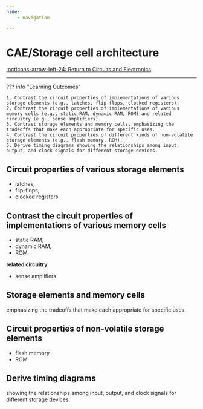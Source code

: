 ```yaml
---
hide:
    - navigation 

---
```


# CAE/Storage cell architecture

[:octicons-arrow-left-24: Return to Circuits and Electronics](/Bodies-of-Knowledge/Circuits-Electronics/)

---

??? info "Learning Outcomes"

    1. Contrast the circuit properties of implementations of various storage elements (e.g., latches, flip-flops, clocked registers).
    2. Contrast the circuit properties of implementations of various memory cells (e.g., static RAM, dynamic RAM, ROM) and related circuitry (e.g., sense amplifiers).
    3. Contrast storage elements and memory cells, emphasizing the tradeoffs that make each appropriate for specific uses.
    4. Contrast the circuit properties of different kinds of non-volatile storage elements (e.g., flash memory, ROM).
    5. Derive timing diagrams showing the relationships among input, output, and clock signals for different storage devices.

## Circuit properties of various storage elements 

- latches, 
- flip-flops, 
- clocked registers

## Contrast the circuit properties of implementations of various memory cells 

- static RAM, 
- dynamic RAM, 
- ROM

**related circuitry**

- sense amplifiers

## Storage elements and memory cells

emphasizing the tradeoffs that make each appropriate for specific uses.

## Circuit properties of non-volatile storage elements 

- flash memory
- ROM

## Derive timing diagrams 

showing the relationships among input, output, and clock signals for different storage devices.